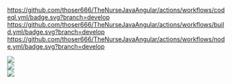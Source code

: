 https://github.com/thoser666/TheNurseJavaAngular/actions/workflows/codeql.yml/badge.svg?branch=develop
https://github.com/thoser666/TheNurseJavaAngular/actions/workflows/build.yml/badge.svg?branch=develop
https://github.com/thoser666/TheNurseJavaAngular/actions/workflows/node.yml/badge.svg?branch=develop



<img src="{ { include('https://github.com/thoser666/TheNurseJavaAngular/actions/workflows/codeql.yml/badge.svg?branch=develop') }}" /><br/>
<img src="{ { include('https://github.com/thoser666/TheNurseJavaAngular/actions/workflows/build.yml/badge.svg?branch=develop') }}" /><br/>
<img src="{ { include('https://github.com/thoser666/TheNurseJavaAngular/actions/workflows/node.yml/badge.svg?branch=develop') }}" /><br/>

